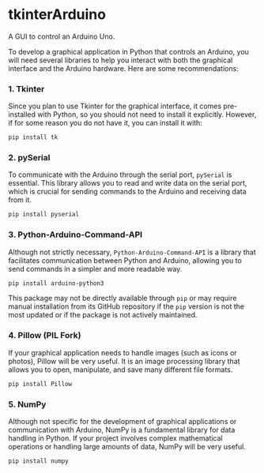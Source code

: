 # tkinterArduino
A GUI to control an Arduino Uno.

To develop a graphical application in Python that controls an Arduino, you will need several libraries to help you interact with both the graphical interface and the Arduino hardware. Here are some recommendations:

### 1. **Tkinter**
Since you plan to use Tkinter for the graphical interface, it comes pre-installed with Python, so you should not need to install it explicitly. However, if for some reason you do not have it, you can install it with:

```bash
pip install tk
```

### 2. **pySerial**
To communicate with the Arduino through the serial port, `pySerial` is essential. This library allows you to read and write data on the serial port, which is crucial for sending commands to the Arduino and receiving data from it.

```bash
pip install pyserial
```

### 3. **Python-Arduino-Command-API**
Although not strictly necessary, `Python-Arduino-Command-API` is a library that facilitates communication between Python and Arduino, allowing you to send commands in a simpler and more readable way.

```bash
pip install arduino-python3
```

This package may not be directly available through `pip` or may require manual installation from its GitHub repository if the `pip` version is not the most updated or if the package is not actively maintained.

### 4. **Pillow (PIL Fork)**
If your graphical application needs to handle images (such as icons or photos), Pillow will be very useful. It is an image processing library that allows you to open, manipulate, and save many different file formats.

```bash
pip install Pillow
```

### 5. **NumPy**
Although not specific for the development of graphical applications or communication with Arduino, NumPy is a fundamental library for data handling in Python. If your project involves complex mathematical operations or handling large amounts of data, NumPy will be very useful.

```bash
pip install numpy
```